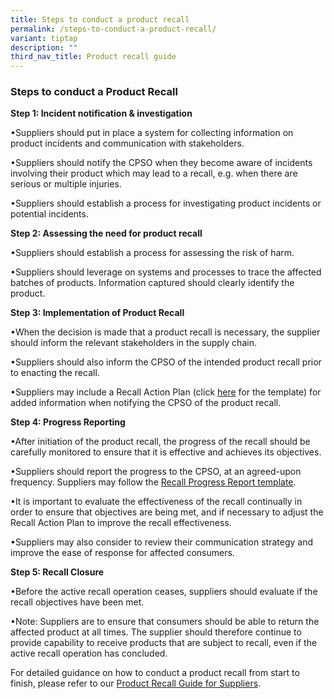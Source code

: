 ```yaml
---
title: Steps to conduct a product recall
permalink: /steps-to-conduct-a-product-recall/
variant: tiptap
description: ""
third_nav_title: Product recall guide
---
```

<h3>Steps to conduct a Product Recall</h3>
<p><strong>Step 1: Incident notification &amp; investigation</strong>
</p>
<p>•Suppliers should put in place a system for collecting information on
product incidents and communication with stakeholders.</p>
<p>•Suppliers should notify the CPSO when they become aware of incidents
involving their product which may lead to a recall, e.g. when there are
serious or multiple injuries.</p>
<p>•Suppliers should establish a process for investigating product incidents
or potential incidents.</p>
<p></p>
<p></p>
<p><strong>Step 2: Assessing the need for product recall</strong>
</p>
<p>•Suppliers should establish a process for assessing the risk of harm.</p>
<p>•Suppliers should leverage on systems and processes to trace the affected
batches of products. Information captured should clearly identify the product.</p>
<p></p>
<p></p>
<p><strong>Step 3: Implementation of Product Recall</strong>
</p>
<p>•When the decision is made that a product recall is necessary, the supplier
should inform the relevant stakeholders in the supply chain.</p>
<p>•Suppliers should also inform the CPSO of the intended product recall
prior to enacting the recall.</p>
<p>•Suppliers may include a Recall Action Plan (click <a href="/files/product-safety-alerts-and-recalls/recall_action_plan_template.pdf" rel="noopener noreferrer nofollow" target="_blank">here</a> for
the template) for added information when notifying the CPSO of the product
recall.</p>
<p></p>
<p><strong>Step 4: Progress Reporting</strong>
</p>
<p>•After initiation of the product recall, the progress of the recall should
be carefully monitored to ensure that it is effective and achieves its
objectives.&nbsp;</p>
<p>•Suppliers should report the progress to the CPSO, at an agreed-upon frequency.
Suppliers may follow the <a href="/files/product-safety-alerts-and-recalls/recall_progress_template.pdf" rel="noopener noreferrer nofollow" target="_blank">Recall Progress Report template</a>.</p>
<p>•It is important to evaluate the effectiveness of the recall continually
in order to ensure that objectives are being met, and if necessary to adjust
the Recall Action Plan to improve the recall effectiveness.</p>
<p>•Suppliers may also consider to review their communication strategy and
improve the ease of response for affected consumers.</p>
<p></p>
<p><strong>Step 5: Recall Closure</strong>
</p>
<p>•Before the active recall operation ceases, suppliers should evaluate
if the recall objectives have been met.</p>
<p>•Note: Suppliers are to ensure that consumers should be able to return
the affected product at all times. The supplier should therefore continue
to provide capability to receive products that are subject to recall, even
if the active recall operation has concluded.</p>
<p></p>
<p>For detailed guidance on how to conduct a product recall from start to
finish, please refer to our <a href="/files/product-safety-alerts-and-recalls/product_recall_guide.pdf" rel="noopener noreferrer nofollow" target="_blank">Product Recall Guide for Suppliers</a>.</p>